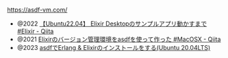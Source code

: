 https://asdf-vm.com/

- @2022 [【Ubuntu22.04】 Elixir Desktopのサンプルアプリ動かすまで #Elixir - Qiita](https://qiita.com/GeekMasahiro/items/7acab273ff5f5ffe794c)
- @2021 [Elixirのバージョン管理環境をasdfを使って作った #MacOSX - Qiita](https://qiita.com/nishiuchikazuma/items/b9d319732ddb540fd990)
- @2023 [asdfでErlang & Elixirのインストールをする(Ubuntu 20.04LTS)](https://zenn.dev/ito_shigeru/scraps/d467aae483b1b3)

